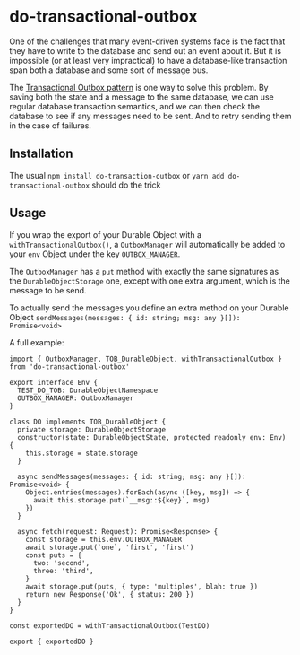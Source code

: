 # do-transactional-outbox

One of the challenges that many event-driven systems face is the fact that they have to write to the database and send out an event about it. But it is impossible (or at least very impractical) to have a database-like transaction span both a database and some sort of message bus.

The [Transactional Outbox pattern](https://microservices.io/patterns/data/transactional-outbox.html) is one way to solve this problem. By saving both the state and a message to the same database, we can use regular database transaction semantics, and we can then check the database to see if any messages need to be sent. And to retry sending them in the case of failures.

## Installation

The usual `npm install do-transaction-outbox` or `yarn add do-transactional-outbox` should do the trick

## Usage

If you wrap the export of your Durable Object with a `withTransactionalOutbox()`, a `OutboxManager` will automatically be added to your `env` Object under the key `OUTBOX_MANAGER`.

The `OutboxManager` has a `put` method with exactly the same signatures as the `DurableObjectStorage` one, except with one extra argument, which is the message to be send.

To actually send the messages you define an extra method on your Durable Object `sendMessages(messages: { id: string; msg: any }[]): Promise<void>`

A full example:
```
import { OutboxManager, TOB_DurableObject, withTransactionalOutbox } from 'do-transactional-outbox'

export interface Env {
  TEST_DO_TOB: DurableObjectNamespace
  OUTBOX_MANAGER: OutboxManager
}

class DO implements TOB_DurableObject {
  private storage: DurableObjectStorage
  constructor(state: DurableObjectState, protected readonly env: Env) {
    this.storage = state.storage
  }

  async sendMessages(messages: { id: string; msg: any }[]): Promise<void> {
    Object.entries(messages).forEach(async ([key, msg]) => {
      await this.storage.put(`__msg::${key}`, msg)
    })
  }
  
  async fetch(request: Request): Promise<Response> {
    const storage = this.env.OUTBOX_MANAGER
    await storage.put(`one`, 'first', 'first')
    const puts = {
      two: 'second',
      three: 'third',
    }
    await storage.put(puts, { type: 'multiples', blah: true })
    return new Response('Ok', { status: 200 })
  }
}

const exportedDO = withTransactionalOutbox(TestDO)

export { exportedDO }

```

